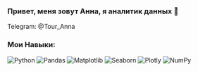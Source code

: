 ### Привет, меня зовут Анна, я аналитик данных 👋




Telegram: @Tour_Anna

###  Мои Навыки:

<img src="https://camo.githubusercontent.com/bb64b34d04a01cfa79658e2704085740d88e209c21905d0f5b55ebc87a83aa3a/68747470733a2f2f696d672e736869656c64732e696f2f62616467652f507974686f6e2d4646443433423f7374796c653d666f722d7468652d6261646765266c6f676f3d707974686f6e266c6f676f436f6c6f723d626c7565" alt="Python" data-canonical-src="https://img.shields.io/badge/Python-FFD43B?style=for-the-badge&amp;logo=python&amp;logoColor=blue" style="max-width: 100%;">  <img src="https://camo.githubusercontent.com/4487725c400789fceb3e540abc5b7cabe5dee39b7e4c91e1e906fccd26416cbd/68747470733a2f2f696d672e736869656c64732e696f2f62616467652f50616e6461732d3243324437323f7374796c653d666f722d7468652d6261646765266c6f676f3d70616e646173266c6f676f436f6c6f723d7768697465" alt="Pandas" data-canonical-src="https://img.shields.io/badge/Pandas-2C2D72?style=for-the-badge&amp;logo=pandas&amp;logoColor=white" style="max-width: 100%;">  <img src="https://camo.githubusercontent.com/947989e4300135ee2eedde2d166d905a125123daae2fe3e2c0bf493092fb37d4/68747470733a2f2f696d672e736869656c64732e696f2f62616467652f4d6174706c6f746c69622d3433363145453f7374796c653d666f722d7468652d6261646765266c6f676f3d2537424d6174706c6f746c6962253744266c6f676f436f6c6f723d7768697465" alt="Matplotlib" data-canonical-src="https://img.shields.io/badge/Matplotlib-4361EE?style=for-the-badge&amp;logo=%7BMatplotlib%7D&amp;logoColor=white" style="max-width: 100%;">  <img src="https://camo.githubusercontent.com/419219b3e5721447e5c5a482a05f4b405f992126b7f9a4418d920520aabb877e/68747470733a2f2f696d672e736869656c64732e696f2f62616467652f536561626f726e2d3438393545463f7374796c653d666f722d7468652d6261646765266c6f676f3d253742536561626f726e253744266c6f676f436f6c6f723d7768697465" alt="Seaborn" data-canonical-src="https://img.shields.io/badge/Seaborn-4895EF?style=for-the-badge&amp;logo=%7BSeaborn%7D&amp;logoColor=white" style="max-width: 100%;">  <img src="https://camo.githubusercontent.com/aa75110b55a9a92cbd52247213d7456332fa0bd9eef2181b05d4eedc4d817ce6/68747470733a2f2f696d672e736869656c64732e696f2f62616467652f506c6f746c792d2532333346344637352e7376673f7374796c653d666f722d7468652d6261646765266c6f676f3d706c6f746c79266c6f676f436f6c6f723d7768697465" alt="Plotly" data-canonical-src="https://img.shields.io/badge/Plotly-%233F4F75.svg?style=for-the-badge&amp;logo=plotly&amp;logoColor=white" style="max-width: 100%;">  <img src="https://camo.githubusercontent.com/6631ab3e404c95feff2366126736bf6b3759e4be11357ea07405a3527b9a3138/68747470733a2f2f696d672e736869656c64732e696f2f62616467652f6e756d70792d2532333031333234332e7376673f7374796c653d666f722d7468652d6261646765266c6f676f3d6e756d7079266c6f676f436f6c6f723d7768697465" alt="NumPy" data-canonical-src="https://img.shields.io/badge/numpy-%23013243.svg?style=for-the-badge&amp;logo=numpy&amp;logoColor=white" style="max-width: 100%;">
